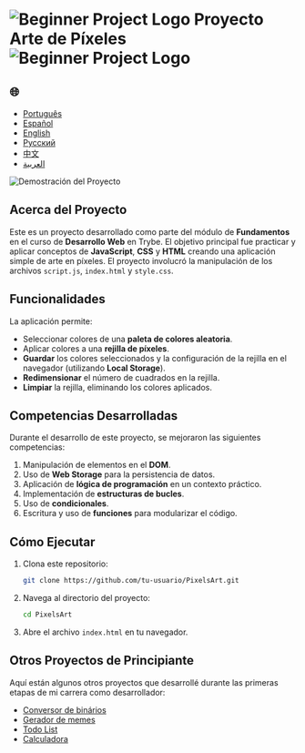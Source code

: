 # ![Beginner Project Logo](https://img.icons8.com/emoji/48/000000/star-emoji.png) Proyecto Arte de Píxeles ![Beginner Project Logo](https://img.icons8.com/emoji/48/000000/star-emoji.png)

<h2>🌐</h2>
<ul>
  <li><a href="https://github.com/SamuelRocha91/PixelsArt" target="_blank">Português</a></li>
  <li><a href="https://github.com/SamuelRocha91/PixelsArt/blob/main/README_es.md" target="_blank">Español</a></li>
  <li><a href="https://github.com/SamuelRocha91/PixelsArt/blob/main/README_en.md" target="_blank">English</a></li>
  <li><a href="https://github.com/SamuelRocha91/PixelsArt/blob/main/README_ru.md" target="_blank">Русский</a></li>
  <li><a href="https://github.com/SamuelRocha91/PixelsArt/blob/main/README_ch.md" target="_blank">中文</a></li>
  <li><a href="https://github.com/SamuelRocha91/PixelsArt/blob/main/README_ar.md" target="_blank">العربية</a></li>
</ul>

![Demostración del Proyecto](./gifs/paletadecores.gif)

## Acerca del Proyecto
Este es un proyecto desarrollado como parte del módulo de **Fundamentos** en el curso de **Desarrollo Web** en Trybe. El objetivo principal fue practicar y aplicar conceptos de **JavaScript**, **CSS** y **HTML** creando una aplicación simple de arte en píxeles. El proyecto involucró la manipulación de los archivos `script.js`, `index.html` y `style.css`.

## Funcionalidades
La aplicación permite:

- Seleccionar colores de una **paleta de colores aleatoria**.
- Aplicar colores a una **rejilla de píxeles**.
- **Guardar** los colores seleccionados y la configuración de la rejilla en el navegador (utilizando **Local Storage**).
- **Redimensionar** el número de cuadrados en la rejilla.
- **Limpiar** la rejilla, eliminando los colores aplicados.

## Competencias Desarrolladas
Durante el desarrollo de este proyecto, se mejoraron las siguientes competencias:

1. Manipulación de elementos en el **DOM**.
2. Uso de **Web Storage** para la persistencia de datos.
3. Aplicación de **lógica de programación** en un contexto práctico.
4. Implementación de **estructuras de bucles**.
5. Uso de **condicionales**.
6. Escritura y uso de **funciones** para modularizar el código.

## Cómo Ejecutar

1. Clona este repositorio:
   ```bash
   git clone https://github.com/tu-usuario/PixelsArt.git
   ```
2. Navega al directorio del proyecto:
   ```bash
   cd PixelsArt
   ```
3. Abre el archivo `index.html` en tu navegador.

## Otros Proyectos de Principiante
Aquí están algunos otros proyectos que desarrollé durante las primeras etapas de mi carrera como desarrollador:

- [Conversor de binários](https://github.com/SamuelRocha91/Bin2Dec/blob/main/README_es.md)
- [Gerador de memes](https://github.com/SamuelRocha91/memeGenerator/blob/main/README_es.md)
- [Todo List](https://github.com/SamuelRocha91/TodoList/blob/main/README_es.md)
- [Calculadora](https://github.com/SamuelRocha91/calculator/blob/main/README_es.md)